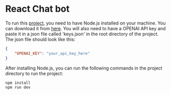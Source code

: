# React Chat bot
To run this [project](https://github.com/Team-Struik/React-Chat-Bot), you need to have Node.js installed on your machine. You can download it from [here](https://nodejs.org/en/).
You will also need to have a OPENAI API key and paste it in a json file called 'keys.json' in the root directory of the project. The json file should look like this:
```json
{
    "OPENAI_KEY": "your_api_key_here"
}
```

After installing Node.js, you can run the following commands in the project directory to run the project:
```bash
npm install
npm run dev
```